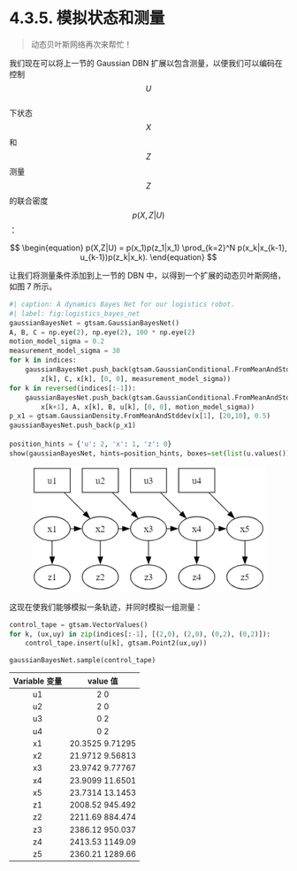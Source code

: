 # 4.3.5. 模拟状态和测量

> 动态贝叶斯网络再次来帮忙！

我们现在可以将上一节的 Gaussian DBN 扩展以包含测量，以便我们可以编码在控制$$U$$
\
下状态$$X$$
和$$Z$$测量$$Z$$
的联合密度$$p(X,Z|U)$$
：

$$
\begin{equation}
p(X,Z|U) = p(x_1)p(z_1|x_1) \prod_{k=2}^N p(x_k|x_{k-1}, u_{k-1})p(z_k|x_k).
\end{equation}
$$

让我们将测量条件添加到上一节的 DBN 中，以得到一个扩展的动态贝叶斯网络，如图 7 所示。

```python
#| caption: A dynamics Bayes Net for our logistics robot.
#| label: fig:logistics_bayes_net
gaussianBayesNet = gtsam.GaussianBayesNet()
A, B, C = np.eye(2), np.eye(2), 100 * np.eye(2)
motion_model_sigma = 0.2
measurement_model_sigma = 30
for k in indices:
    gaussianBayesNet.push_back(gtsam.GaussianConditional.FromMeanAndStddev(
        z[k], C, x[k], [0, 0], measurement_model_sigma))
for k in reversed(indices[:-1]):
    gaussianBayesNet.push_back(gtsam.GaussianConditional.FromMeanAndStddev(
        x[k+1], A, x[k], B, u[k], [0, 0], motion_model_sigma))
p_x1 = gtsam.GaussianDensity.FromMeanAndStddev(x[1], [20,10], 0.5)
gaussianBayesNet.push_back(p_x1)

position_hints = {'u': 2, 'x': 1, 'z': 0}
show(gaussianBayesNet, hints=position_hints, boxes=set(list(u.values())))
```

<figure><img src="../../.gitbook/assets/image (35).png" alt=""><figcaption></figcaption></figure>

这现在使我们能够模拟一条轨迹，并同时模拟一组测量：

```python
control_tape = gtsam.VectorValues()
for k, (ux,uy) in zip(indices[:-1], [(2,0), (2,0), (0,2), (0,2)]):
    control_tape.insert(u[k], gtsam.Point2(ux,uy))
```

```python
gaussianBayesNet.sample(control_tape)
```

| Variable  变量 |     value  值    |
| :----------: | :-------------: |
|      u1      |       2 0       |
|      u2      |       2 0       |
|      u3      |       0 2       |
|      u4      |       0 2       |
|      x1      | 20.3525 9.71295 |
|      x2      | 21.9712 9.56813 |
|      x3      | 23.9742 9.77767 |
|      x4      | 23.9099 11.6501 |
|      x5      | 23.7314 13.1453 |
|      z1      | 2008.52 945.492 |
|      z2      | 2211.69 884.474 |
|      z3      | 2386.12 950.037 |
|      z4      | 2413.53 1149.09 |
|      z5      | 2360.21 1289.66 |

